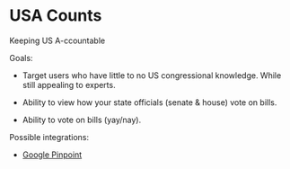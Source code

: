 # USA Counts

Keeping US A-ccountable

Goals:

- Target users who have little to no US congressional knowledge. While still appealing to experts.

- Ability to view how your state officials (senate & house) vote on bills.

- Ability to vote on bills (yay/nay).

Possible integrations:

- [Google Pinpoint](https://journaliststudio.google.com/pinpoint/about)
